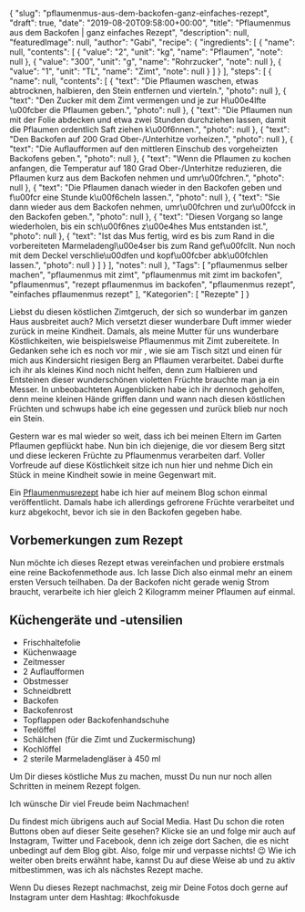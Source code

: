 {
    "slug": "pflaumenmus-aus-dem-backofen-ganz-einfaches-rezept",
    "draft": true,
    "date": "2019-08-20T09:58:00+00:00",
    "title": "Pflaumenmus aus dem Backofen | ganz einfaches Rezept",
    "description": null,
    "featuredImage": null,
    "author": "Gabi",
    "recipe": {
        "ingredients": [
            {
                "name": null,
                "contents": [
                    {
                        "value": "2",
                        "unit": "kg",
                        "name": "Pflaumen",
                        "note": null
                    },
                    {
                        "value": "300",
                        "unit": "g",
                        "name": "Rohrzucker",
                        "note": null
                    },
                    {
                        "value": "1",
                        "unit": "TL",
                        "name": "Zimt",
                        "note": null
                    }
                ]
            }
        ],
        "steps": [
            {
                "name": null,
                "contents": [
                    {
                        "text": "Die Pflaumen waschen, etwas abtrocknen, halbieren, den Stein entfernen und vierteln.",
                        "photo": null
                    },
                    {
                        "text": "Den Zucker mit dem Zimt vermengen und je zur H\u00e4lfte \u00fcber die Pflaumen geben.",
                        "photo": null
                    },
                    {
                        "text": "Die Pflaumen nun mit der Folie abdecken und etwa zwei Stunden durchziehen lassen, damit die Pflaumen ordentlich Saft ziehen k\u00f6nnen.",
                        "photo": null
                    },
                    {
                        "text": "Den Backofen auf 200 Grad Ober-\/Unterhitze vorheizen.",
                        "photo": null
                    },
                    {
                        "text": "Die Auflaufformen auf den mittleren Einschub des vorgeheizten Backofens geben.",
                        "photo": null
                    },
                    {
                        "text": "Wenn die Pflaumen zu kochen anfangen, die Temperatur auf 180 Grad Ober-\/Unterhitze reduzieren, die Pflaumen kurz aus dem Backofen nehmen und umr\u00fchren.",
                        "photo": null
                    },
                    {
                        "text": "Die Pflaumen danach wieder in den Backofen geben und f\u00fcr eine Stunde k\u00f6cheln lassen.",
                        "photo": null
                    },
                    {
                        "text": "Sie dann wieder aus dem Backofen nehmen, umr\u00fchren und zur\u00fcck in den Backofen geben.",
                        "photo": null
                    },
                    {
                        "text": "Diesen Vorgang so lange wiederholen, bis ein sch\u00f6nes z\u00e4hes Mus entstanden ist.",
                        "photo": null
                    },
                    {
                        "text": "Ist das Mus fertig, wird es  bis zum Rand in die vorbereiteten Marmeladengl\u00e4ser bis zum Rand gef\u00fcllt. Nun noch mit dem Deckel verschlie\u00dfen und kopf\u00fcber abk\u00fchlen lassen.",
                        "photo": null
                    }
                ]
            }
        ],
        "notes": null
    },
    "Tags": [
        "pflaumenmus selber machen",
        "pflaumenmus mit zimt",
        "pflaumenmus mit zimt im backofen",
        "pflaumenmus",
        "rezept pflaumenmus im backofen",
        "pflaumenmus rezept",
        "einfaches pflaumenmus rezept"
    ],
    "Kategorien": [
        "Rezepte"
    ]
}

Liebst du diesen köstlichen Zimtgeruch, der sich so wunderbar im ganzen Haus ausbreitet auch? Mich versetzt dieser wunderbare Duft immer wieder zurück in meine Kindheit. Damals, als meine Mutter für uns wunderbare Köstlichkeiten, wie beispielsweise Pflaumenmus mit Zimt zubereitete. In Gedanken sehe ich es noch vor mir , wie sie am Tisch sitzt und einen für mich aus Kindersicht riesigen Berg an Pflaumen verarbeitet. Dabei durfte ich ihr als kleines Kind noch nicht helfen, denn zum Halbieren und Entsteinen dieser wunderschönen violetten Früchte brauchte man ja ein Messer. In unbeobachteten Augenblicken habe ich ihr dennoch geholfen, denn meine kleinen Hände griffen dann und wann nach diesen köstlichen Früchten und schwups habe ich eine gegessen und zurück blieb nur noch ein Stein.

Gestern war es mal wieder so weit, dass ich bei meinen Eltern im Garten Pflaumen gepflückt habe. Nun bin ich diejenige, die vor diesem Berg sitzt und diese leckeren Früchte zu Pflaumenmus verarbeiten darf. Voller Vorfreude auf diese Köstlichkeit sitze ich nun hier und nehme Dich ein Stück in meine Kindheit sowie in meine Gegenwart mit.

Ein [Pflaumenmusrezept](https://kochfokus.de/artikel/pflaumenmus/ "Pfalumenmusrezept") habe ich hier auf meinem Blog schon einmal veröffentlicht. Damals habe ich allerdings gefrorene Früchte verarbeitet und kurz abgekocht, bevor ich sie in den Backofen gegeben habe. 

## Vorbemerkungen zum Rezept

Nun möchte ich dieses Rezept etwas vereinfachen und probiere erstmals eine reine Backofenmethode aus. Ich lasse Dich also einmal mehr an einem ersten Versuch teilhaben. Da der Backofen nicht gerade wenig Strom braucht, verarbeite ich hier gleich 2 Kilogramm meiner Pflaumen auf einmal.

## Küchengeräte und -utensilien

- Frischhaltefolie
- Küchenwaage
- Zeitmesser
- 2 Auflaufformen
- Obstmesser
- Schneidbrett
- Backofen
- Backofenrost
- Topflappen oder Backofenhandschuhe
- Teelöffel
- Schälchen (für die Zimt und Zuckermischung)
- Kochlöffel
- 2 sterile Marmeladengläser à 450 ml

Um Dir dieses köstliche Mus zu machen, musst Du nun nur noch allen Schritten in meinem Rezept folgen.

Ich wünsche Dir viel Freude beim Nachmachen!


Du findest mich übrigens auch auf Social Media. Hast Du schon die roten Buttons oben auf dieser Seite gesehen? Klicke sie an und folge mir auch auf Instagram, Twitter und Facebook, denn ich zeige dort Sachen, die es nicht unbedingt auf dem Blog gibt. Also, folge mir und verpasse nichts! 😉 Wie ich weiter oben breits erwähnt habe, kannst Du auf diese Weise ab und zu aktiv mitbestimmen, was ich als nächstes Rezept mache.

Wenn Du dieses Rezept nachmachst, zeig mir Deine Fotos doch gerne auf Instagram unter dem Hashtag: #kochfokusde